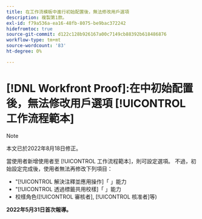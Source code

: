 ```yaml
---
title: 在工作流模板中進行初始配置後，無法修改用戶選項
description: 複製第1款。
exl-id: f79a536a-ea16-48fb-8075-be9bac372242
hidefromtoc: true
source-git-commit: d122c128b926167a00c7149cb88392b618486876
workflow-type: tm+mt
source-wordcount: '83'
ht-degree: 0%

---
```


# [!DNL Workfront Proof]:在中初始配置後，無法修改用戶選項 [!UICONTROL 工作流程範本]

>[!NOTE]
>
>本文已於2022年8月18日修正。

當使用者新增使用者至 [!UICONTROL 工作流程範本]，則可設定選項。 不過，初始設定完成後，使用者無法再修改下列項目：

* &quot;[!UICONTROL 解決注釋並應用操作]「 」能力
* &quot;[!UICONTROL 透過標籤共用校樣]「 」能力
* 校樣角色([!UICONTROL 審核者], [!UICONTROL 核准者]等)

**2022年5月31日首次報導。**
